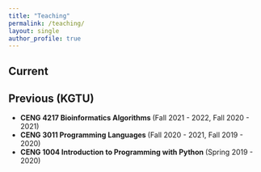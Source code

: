 ```yaml
---
title: "Teaching"
permalink: /teaching/
layout: single
author_profile: true
---
```


<h2>Current</h2>


<h2>Previous (KGTU)</h2>
<ul>
<li> <strong> CENG 4217 Bioinformatics Algorithms </strong> (Fall 2021 - 2022, Fall 2020 - 2021)</li>
<li> <strong> CENG 3011 Programming Languages </strong> (Fall 2020 - 2021, Fall 2019 - 2020)</li>
<li> <strong> CENG 1004 Introduction to Programming with Python </strong> (Spring 2019 - 2020)</li>
</ul>
